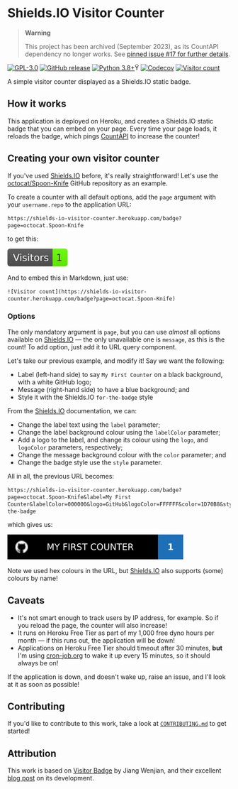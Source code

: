 # Shields.IO Visitor Counter

> **Warning**
>
> This project has been archived (September 2023), as its CountAPI dependency no longer works. See
> [pinned issue #17 for further details](https://github.com/ESKYoung/shields-io-visitor-counter/issues/17).

[![GPL-3.0](https://img.shields.io/github/license/ESKYoung/shields-io-visitor-counter?logo=GNU&logoColor=FFFFFF&style=flat-square)](https://github.com/ESKYoung/shields-io-visitor-counter/blob/main/LICENSE)
[![GitHub release](https://img.shields.io/github/v/release/ESKYoung/shields-io-visitor-counter?logo=GitHub&logoColor=FFFFFF&style=flat-square)](https://github.com/ESKYoung/shields-io-visitor-counter)
[![Python 3.8+](https://img.shields.io/badge/python-3.8+-3776AB?logo=Python&logoColor=FFFFFF&style=flat-square)](https://www.python.org/)Ÿ
[![Codecov](https://img.shields.io/codecov/c/github/ESKYoung/shields-io-visitor-counter/main?logo=Codecov&logoColor=FFFFFF&style=flat-square)](https://codecov.io/gh/ESKYoung/shields-io-visitor-counter)
[![Visitor count](https://shields-io-visitor-counter.herokuapp.com/badge?page=ESKYoung.shields-io-visitor-counter&color=1D70B8&logo=GitHub&logoColor=FFFFFF&style=flat-square)](https://github.com/ESKYoung/shields-io-visitor-counter)

A simple visitor counter displayed as a Shields.IO static badge.

## How it works

This application is deployed on Heroku, and creates a Shields.IO static badge that you can embed on your page. Every
time your page loads, it reloads the badge, which pings [CountAPI][countapi] to increase the counter!

## Creating your own visitor counter

If you've used [Shields.IO][shields-io] before, it's really straightforward! Let's use the
[octocat/Spoon-Knife][spoon-knife] GitHub repository as an example.

To create a counter with all default options, add the `page` argument with your `username.repo` to the application URL:

```
https://shields-io-visitor-counter.herokuapp.com/badge?page=octocat.Spoon-Knife
```

to get this:

![Default counter](images/default_counter.svg)

And to embed this in Markdown, just use:

```
![Visitor count](https://shields-io-visitor-counter.herokuapp.com/badge?page=octocat.Spoon-Knife)
```

### Options

The only mandatory argument is `page`, but you can use _almost_ all options available on [Shields.IO][shields-io] — the
only unavailable one is `message`, as this is the count! To add option, just add it to URL query component.

Let's take our previous example, and modify it! Say we want the following:

- Label (left-hand side) to say `My First Counter` on a black background, with a white GitHub logo;
- Message (right-hand side) to have a blue background; and
- Style it with the Shields.IO `for-the-badge` style

From the [Shields.IO][shields-io] documentation, we can:

- Change the label text using the `label` parameter;
- Change the label background colour using the `labelColor` parameter;
- Add a logo to the label, and change its colour using the `logo`, and `logoColor` parameters, respectively;
- Change the message background colour with the `color` parameter; and
- Change the badge style use the `style` parameter.

All in all, the previous URL becomes:

```
https://shields-io-visitor-counter.herokuapp.com/badge?page=octocat.Spoon-Knife&label=My First Counter&labelColor=000000&logo=GitHub&logoColor=FFFFFF&color=1D70B8&style=for-the-badge
```

which gives us:

![Custom counter](images/custom_counter.svg)

Note we used hex colours in the URL, but [Shields.IO][shields-io] also supports (some) colours by name!

## Caveats

- It's not smart enough to track users by IP address, for example. So if you reload the page, the counter will also
  increase!
- It runs on Heroku Free Tier as part of my 1,000 free dyno hours per month — if this runs out, the application will be
  down!
- Applications on Heroku Free Tier should timeout after 30 minutes, **but** I'm using [cron-job.org][cron-job] to wake
  it up every 15 minutes, so it should always be on!

If the application is down, and doesn't wake up, raise an issue, and I'll look at it as soon as possible!

## Contributing

If you'd like to contribute to this work, take a look at [`CONTRIBUTING.md`](./CONTRIBUTING.md) to get started!

## Attribution

This work is based on [Visitor Badge][visitor-badge] by Jiang Wenjian, and their excellent
[blog post][blog] on its development.

[application]: https://shields-io-visitor-counter.herokuapp.com
[blog]: https://dev.to/jwenjian/the-story-of-visitor-badge-46mm
[countapi]: https://countapi.xyz/
[cron-job]: https://cron-job.org/
[shields-io]: https://shields.io/
[spoon-knife]: https://github.com/octocat/Spoon-Knife
[visitor-badge]: https://github.com/jwenjian/visitor-badge
